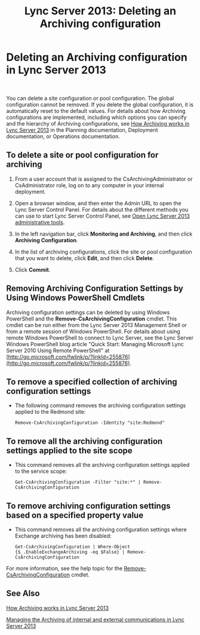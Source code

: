 ﻿---
title: 'Lync Server 2013: Deleting an Archiving configuration'
TOCTitle: Deleting an Archiving configuration
ms:assetid: a8744d39-5cf2-474c-9a99-a0f3a37f846f
ms:mtpsurl: https://technet.microsoft.com/en-us/library/JJ205167(v=OCS.15)
ms:contentKeyID: 48185093
ms.date: 07/23/2014
mtps_version: v=OCS.15
---

# Deleting an Archiving configuration in Lync Server 2013

 


You can delete a site configuration or pool configuration. The global configuration cannot be removed. If you delete the global configuration, it is automatically reset to the default values. For details about how Archiving configurations are implemented, including which options you can specify and the hierarchy of Archiving configurations, see [How Archiving works in Lync Server 2013](lync-server-2013-how-archiving-works.md) in the Planning documentation, Deployment documentation, or Operations documentation.

## To delete a site or pool configuration for archiving

1.  From a user account that is assigned to the CsArchivingAdministrator or CsAdministrator role, log on to any computer in your internal deployment.

2.  Open a browser window, and then enter the Admin URL to open the Lync Server Control Panel. For details about the different methods you can use to start Lync Server Control Panel, see [Open Lync Server 2013 administrative tools](lync-server-2013-open-lync-server-administrative-tools.md).

3.  In the left navigation bar, click **Monitoring and Archiving**, and then click **Archiving Configuration**.

4.  In the list of archiving configurations, click the site or pool configuration that you want to delete, click **Edit**, and then click **Delete**.

5.  Click **Commit**.

## Removing Archiving Configuration Settings by Using Windows PowerShell Cmdlets

Archiving configuration settings can be deleted by using Windows PowerShell and the **Remove-CsArchivingConfiguration** cmdlet. This cmdlet can be run either from the Lync Server 2013 Management Shell or from a remote session of Windows PowerShell. For details about using remote Windows PowerShell to connect to Lync Server, see the Lync Server Windows PowerShell blog article "Quick Start: Managing Microsoft Lync Server 2010 Using Remote PowerShell" at [http://go.microsoft.com/fwlink/p/?linkId=255876](http://go.microsoft.com/fwlink/p/?linkid=255876).

## To remove a specified collection of archiving configuration settings

  - The following command removes the archiving configuration settings applied to the Redmond site:
    
        Remove-CsArchivingConfiguration -Identity "site:Redmond"

## To remove all the archiving configuration settings applied to the site scope

  - This command removes all the archiving configuration settings applied to the service scope:
    
        Get-CsArchivingConfiguration -Filter "site:*" | Remove-CsArchivingConfiguration

## To remove archiving configuration settings based on a specified property value

  - This command removes all the archiving configuration settings where Exchange archiving has been disabled:
    
        Get-CsArchivingConfiguration | Where-Object {$_.EnableExchangeArchiving -eq $False} | Remove-CsArchivingConfiguration

For more information, see the help topic for the [Remove-CsArchivingConfiguration](https://technet.microsoft.com/en-us/library/gg398951\(v=ocs.15\)) cmdlet.

## See Also


[How Archiving works in Lync Server 2013](lync-server-2013-how-archiving-works.md)  


[Managing the Archiving of internal and external communications in Lync Server 2013](lync-server-2013-managing-the-archiving-of-internal-and-external-communications.md)

